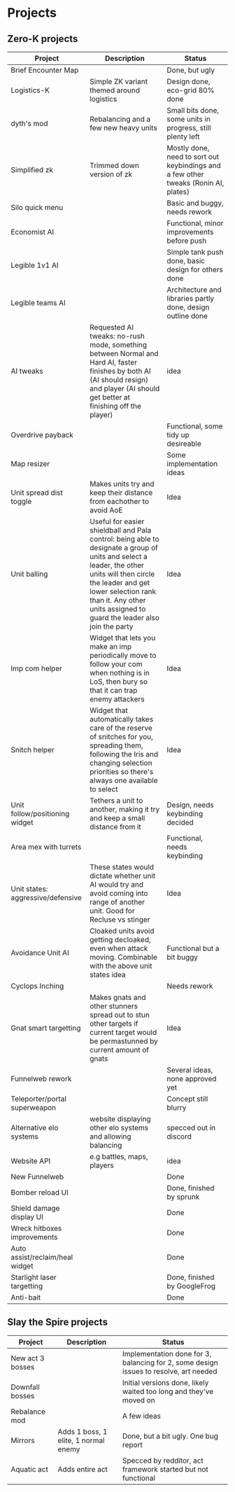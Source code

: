 # Projects

## Zero-K projects

| Project     | Description | Status |
| ----------- | ----------- | ----------- |
| Brief Encounter Map      |        | Done, but ugly |
| Logistics-K      | Simple ZK variant themed around logistics       | Design done, eco-grid 80% done |
| dyth's mod      | Rebalancing and a few new heavy units       | Small bits done, some units in progress, still plenty left |
| Simplified zk      | Trimmed down version of zk       | Mostly done, need to sort out keybindings and a few other tweaks (Ronin AI, plates) |
| Silo quick menu     |        | Basic and buggy, needs rework |
| Economist AI    |        | Functional, minor improvements before push |
| Legible 1v1 AI    |        | Simple tank push done, basic design for others done |
| Legible teams AI    |        | Architecture and libraries partly done, design outline done |
| AI tweaks    | Requested AI tweaks: no-rush mode, something between Normal and Hard AI, faster finishes by both AI (AI should resign) and player (AI should get better at finishing off the player)      | idea |
| Overdrive payback    |        | Functional, some tidy up desireable |
| Map resizer     |        | Some implementation ideas |
| Unit spread dist toggle     | Makes units try and keep their distance from eachother to avoid AoE       | Idea |
| Unit balling     | Useful for easier shieldball and Pala control: being able to designate a group of units and select a leader, the other units will then circle the leader and get lower selection rank than it. Any other units assigned to guard the leader also join the party      | Idea |
| Imp com helper   | Widget that lets you make an imp periodically move to follow your com when nothing is in LoS, then bury so that it can trap enemy attackers | Idea|
| Snitch helper   | Widget that automatically takes care of the reserve of snitches for you, spreading them, following the Iris and changing selection priorities so there's always one available to select | Idea|
| Unit follow/positioning widget     | Tethers a unit to another, making it try and keep a small distance from it       | Design, needs keybinding decided |
| Area mex with turrets     |        | Functional, needs keybinding |
| Unit states: aggressive/defensive     | These states would dictate whether unit AI would try and avoid coming into range of another unit. Good for Recluse vs stinger       | Idea |
| Avoidance Unit AI     | Cloaked units avoid getting decloaked, even when attack moving. Combinable with the above unit states idea       | Functional but a bit buggy |
| Cyclops Inching      |        | Needs rework |
| Gnat smart targetting | Makes gnats and other stunners spread out to stun other targets if current target would be permastunned by current amount of gnats | Idea |
| Funnelweb rework    |        | Several ideas, none approved yet |
| Teleporter/portal superweapon | | Concept still blurry |
| Alternative elo systems | website displaying other elo systems and allowing balancing | specced out in discord |
| Website API | e.g battles, maps, players | idea |
| New Funnelweb    |        | Done |
| Bomber reload UI    |        | Done, finished by sprunk |
| Shield damage display UI    |        | Done |
| Wreck hitboxes improvements   |        | Done |
| Auto assist/reclaim/heal widget   |        | Done |
| Starlight laser targetting   |        | Done, finished by GoogleFrog |
| Anti-bait   |        | Done |

## Slay the Spire projects

| Project     | Description | Status |
| ----------- | ----------- | ----------- |
| New act 3 bosses      |        | Implementation done for 3, balancing for 2, some design issues to resolve, art needed |
| Downfall bosses     |        | Initial versions done, likely waited too long and they've moved on |
| Rebalance mod      |        | A few ideas |
| Mirrors      | Adds 1 boss, 1 elite, 1 normal enemy       | Done, but a bit ugly. One bug report |
| Aquatic act      | Adds entire act       | Specced by redditor, act framework started but not functional |


